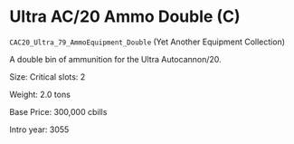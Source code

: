 # Ultra AC/20 Ammo Double (C)

`CAC20_Ultra_79_AmmoEquipment_Double` (Yet Another Equipment Collection)

A double bin of ammunition for the Ultra Autocannon/20.

Size: Critical slots: 2

Weight: 2.0 tons

Base Price: 300,000 cbills

Intro year: 3055

